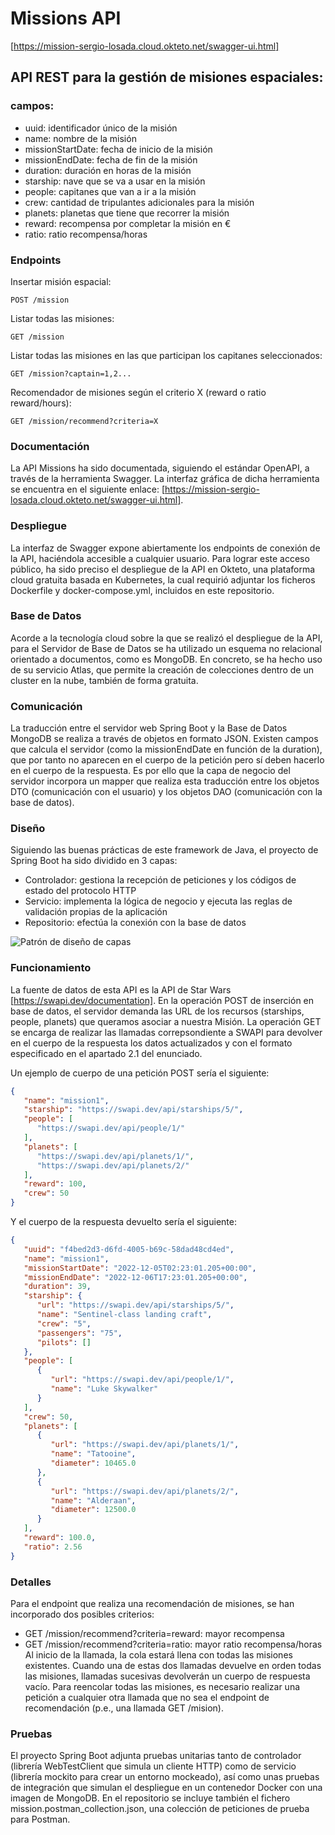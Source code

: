 # Missions API
[https://mission-sergio-losada.cloud.okteto.net/swagger-ui.html]
## API REST para la gestión de misiones espaciales:

### campos:
 - uuid: identificador único de la misión
 - name: nombre de la misión
 - missionStartDate: fecha de inicio de la misión
 - missionEndDate: fecha de fin de la misión
 - duration: duración en horas de la misión
 - starship: nave que se va a usar en la misión
 - people: capitanes que van a ir a la misión
 - crew: cantidad de tripulantes adicionales para la misión
 - planets: planetas que tiene que recorrer la misión
 - reward: recompensa por completar la misión en €
 - ratio: ratio recompensa/horas

### Endpoints

Insertar misión espacial:
 ```
 POST /mission
 ```
 
Listar todas las misiones:
 ```
 GET /mission 
 ```

Listar todas las misiones en las que participan los capitanes seleccionados:
 ```
 GET /mission?captain=1,2...
 ```

Recomendador de misiones según el criterio X (reward o ratio reward/hours):
 ```
 GET /mission/recommend?criteria=X
 ``` 

### Documentación
La API Missions ha sido documentada, siguiendo el estándar OpenAPI, a través de la herramienta Swagger.
La interfaz gráfica de dicha herramienta se encuentra en el siguiente enlace: [https://mission-sergio-losada.cloud.okteto.net/swagger-ui.html].

### Despliegue
La interfaz de Swagger expone abiertamente los endpoints de conexión de la API, haciéndola accesible a cualquier usuario. Para lograr este acceso público, ha sido preciso el despliegue de la API en Okteto, una plataforma cloud gratuita basada en Kubernetes, la cual requirió adjuntar los ficheros Dockerfile y docker-compose.yml, incluidos en este repositorio.

### Base de Datos
Acorde a la tecnología cloud sobre la que se realizó el despliegue de la API, para el Servidor de Base de Datos se ha utilizado un esquema no relacional orientado a documentos, como es MongoDB. En concreto, se ha hecho uso de su servicio Atlas, que permite la creación de colecciones dentro de un cluster en la nube, también de forma gratuita.

### Comunicación
La traducción entre el servidor web Spring Boot y la Base de Datos MongoDB se realiza a través de objetos en formato JSON. Existen campos que calcula el servidor (como la missionEndDate en función de la duration), que por tanto no aparecen en el cuerpo de la petición pero sí deben hacerlo en el cuerpo de la respuesta. Es por ello que la capa de negocio del servidor incorpora un mapper que realiza esta traducción entre los objetos DTO (comunicación con el usuario) y los objetos DAO (comunicación con la base de datos).

### Diseño
Siguiendo las buenas prácticas de este framework de Java, el proyecto de Spring Boot ha sido dividido en 3 capas:
- Controlador: gestiona la recepción de peticiones y los códigos de estado del protocolo HTTP
- Servicio: implementa la lógica de negocio y ejecuta las reglas de validación propias de la aplicación
- Repositorio: efectúa la conexión con la base de datos

![Patrón de diseño de capas](https://drive.google.com/file/d/1oOjeJFVAv1CtqBn1PnrB6wJ1Z8A61TKQ/view?usp=sharing)

### Funcionamiento
La fuente de datos de esta API es la API de Star Wars [https://swapi.dev/documentation]. En la operación POST de inserción en base de datos, el servidor demanda las URL de los recursos (starships, people, planets) que queramos asociar a nuestra Misión. La operación GET se encarga de realizar las llamadas correpsondiente a SWAPI para devolver en el cuerpo de la respuesta los datos actualizados y con el formato especificado en el apartado 2.1 del enunciado.

Un ejemplo de cuerpo de una petición POST sería el siguiente:
```json
{
   "name": "mission1",
   "starship": "https://swapi.dev/api/starships/5/",
   "people": [
      "https://swapi.dev/api/people/1/"
   ],
   "planets": [
      "https://swapi.dev/api/planets/1/",
      "https://swapi.dev/api/planets/2/"
   ],
   "reward": 100,
   "crew": 50
}
```

Y el cuerpo de la respuesta devuelto sería el siguiente:
```json
{
   "uuid": "f4bed2d3-d6fd-4005-b69c-58dad48cd4ed",
   "name": "mission1",
   "missionStartDate": "2022-12-05T02:23:01.205+00:00",
   "missionEndDate": "2022-12-06T17:23:01.205+00:00",
   "duration": 39,
   "starship": {
      "url": "https://swapi.dev/api/starships/5/",
      "name": "Sentinel-class landing craft",
      "crew": "5",
      "passengers": "75",
      "pilots": []
   },
   "people": [
      {
         "url": "https://swapi.dev/api/people/1/",
         "name": "Luke Skywalker"
      }
   ],
   "crew": 50,
   "planets": [
      {
         "url": "https://swapi.dev/api/planets/1/",
         "name": "Tatooine",
         "diameter": 10465.0
      },
      {
         "url": "https://swapi.dev/api/planets/2/",
         "name": "Alderaan",
         "diameter": 12500.0
      }
   ],
   "reward": 100.0,
   "ratio": 2.56
}
```

### Detalles
Para el endpoint que realiza una recomendación de misiones, se han incorporado dos posibles criterios:
- GET /mission/recommend?criteria=reward: mayor recompensa
- GET /mission/recommend?criteria=ratio: mayor ratio recompensa/horas
Al inicio de la llamada, la cola estará llena con todas las misiones existentes. Cuando una de estas dos llamadas devuelve en orden todas las misiones, llamadas sucesivas devolverán un cuerpo de respuesta vacío. Para reencolar todas las misiones, es necesario realizar una petición a cualquier otra llamada que no sea el endpoint de recomendación (p.e., una llamada GET /mision).

### Pruebas
El proyecto Spring Boot adjunta pruebas unitarias tanto de controlador (librería WebTestClient que simula un cliente HTTP) como de servicio (librería mockito para crear un entorno mockeado), así como unas pruebas de integración que simulan el despliegue en un contenedor Docker con una imagen de MongoDB. En el repositorio se incluye también el fichero mission.postman_collection.json, una colección de peticiones de prueba para Postman.
